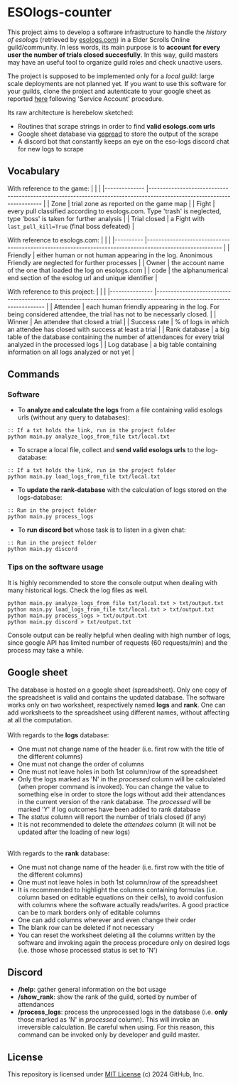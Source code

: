 #  ESOlogs-counter
This project aims to develop a software infrastructure to handle the *history of esologs* (retrieved by [esologs.com](https://www.esologs.com)) in a Elder Scrolls Online guild/community. In less words, its main purpose is to **account for every user the number of trials closed succesfully**. In this way, guild masters may have an useful tool to organize guild roles and check unactive users.

The project is supposed to be implemented only for a *local guild*: large scale deployments are not planned yet. If you want to use this software for your guilds, clone the project and autenticate to your google sheet as reported [here](https://docs.gspread.org/en/latest/oauth2.html) following 'Service Account' procedure.

Its raw architecture is herebelow sketched:
* Routines that scrape strings in order to find **valid esologs.com urls**
* Google sheet database via [gspread](https://docs.gspread.org/en/latest/index.html) to store the output of the scrape
* A discord bot that constantly keeps an eye on the eso-logs discord chat for new logs to scrape

## Vocabulary
With reference to the game:
| <!-- -->     	| <!-- -->                                                                                                             	|
|--------------	|----------------------------------------------------------------------------------------------------------------------	|
| Zone         	| trial zone as reported on the game map                                                                               	|
| Fight        	| every pull classified according to esologs.com. Type 'trash' is neglected, type 'boss' is taken for further analysis 	|
| Trial closed 	| a Fight with `last_pull_kill=True` (final boss defeated)                                                             	|

With reference to esologs.com:
| <!-- --> 	| <!-- -->                                                                                               	|
|----------	|--------------------------------------------------------------------------------------------------------	|
| Friendly 	| either human or not human appearing in the log. Anonimous Friendly are neglected for further processes 	|
| Owner    	| the account name of the one that loaded the log on esologs.com                                         	|
| code     	| the alphanumerical end section of the esolog url and unique identifier                                 	|

With reference to this project:
| <!-- -->      	| <!-- -->                                                                                                            	|
|---------------	|---------------------------------------------------------------------------------------------------------------------	|
| Attendee      	| each human friendly appearing in the log. For being considered attendee, the trial has not to be necessarly closed. 	|
| Winner        	| An attendee that closed a trial                                                                                     	|
| Success rate  	| % of logs in which an attendee has closed with success at least a trial                            	|
| Rank database 	| a big table of the database containing the number of attendances for every trial analyzed in the processed logs     	|
| Log database  	| a big table containing information on all logs analyzed or not yet                                                 	|

## Commands
### Software
* To **analyze and calculate the logs** from a file containing valid esologs urls (without any query to databases):
```
:: If a txt holds the link, run in the project folder
python main.py analyze_logs_from_file txt/local.txt
```
* To scrape a local file, collect and **send valid esologs urls** to the log-database:
```
:: If a txt holds the link, run in the project folder
python main.py load_logs_from_file txt/local.txt
```
* To **update the rank-database** with the calculation of logs stored on the logs-database:
```
:: Run in the project folder
python main.py process_logs
```
* To **run discord bot** whose task is to listen in a given chat:
```
:: Run in the project folder
python main.py discord
```

### Tips on the software usage
It is highly recommended to store the console output when dealing with many historical logs. Check the log files as well.
```
python main.py analyze_logs_from_file txt/local.txt > txt/output.txt
python main.py load_logs_from_file txt/local.txt > txt/output.txt
python main.py process_logs > txt/output.txt
python main.py discord > txt/output.txt
```
Console output can be really helpful when dealing with high number of logs, since google API has limited number of requests (60 requests/min) and the process may take a while.

## Google sheet
The database is hosted on a google sheet (spreadsheet). Only one copy of the spreadsheet is valid and contains the updated database.
The software works only on two worksheet, respectively named **logs** and **rank**. One can add worksheets to the spreadsheet using different names, without affecting at all the computation.<br>
<br>With regards to the **logs** database:
* One must not change name of the header (i.e. first row with the title of the different columns)
* One must not change the order of columns
* One must not leave holes in both 1st column/row of the spreadsheet
* Only the logs marked as 'N' in the *processed* column will be calculated (when proper command is invoked). You can change the value to something else in order to store the logs without add their attendances in the current version of the rank database. The *processed* will be marked 'Y' if log outcomes have been added to rank database
* The *status* column will report the number of trials closed (if any)<br>
* It is not recommended to delete the *attendees* column (it will not be updated after the loading of new logs)

<br>With regards to the **rank** database:
* One must not change name of the header (i.e. first row with the title of the different columns)
* One must not leave holes in both 1st column/row of the spreadsheet
* It is recommended to highlight the columns containing formulas (i.e. column based on editable equations on their cells), to avoid confusion with columns where the software actually reads/writes. A good practice can be to mark borders only of editable columns
* One can add columns wherever and even change their order
* The blank row can be deleted if not necessary
* You can reset the worksheet deleting all the columns written by the software and invoking again the process procedure only on desired logs (i.e. those whose processed status is set to 'N')

## Discord
* **/help**: gather general information on the bot usage
* **/show_rank**: show the rank of the guild, sorted by number of attendances
* **/process_logs**: process the unprocessed logs in the database (i.e. **only** those marked as 'N' in *processed* column). This will invoke an irreversible calculation. Be careful when using. For this reason, this command can be invoked only by developer and guild master.

## License
This repository is licensed under [MIT License](LICENSE) (c) 2024 GitHub, Inc.